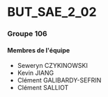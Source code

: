 # BUT_SAE_2_02

### **Groupe 106**

#### Membres de l'équipe

* Seweryn CZYKINOWSKI
* Kevin JIANG
* Clément GALIBARDY-SEFRIN
* Clément SALLIOT 
